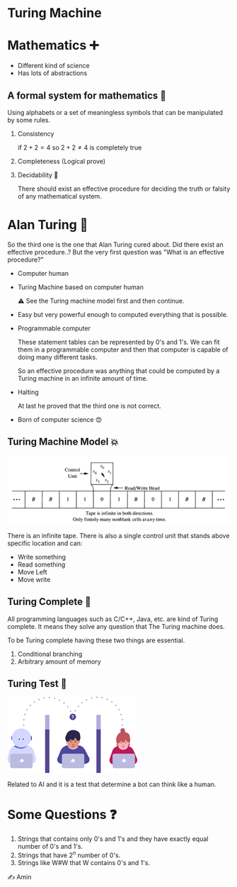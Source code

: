 # Turing Machine

# Mathematics ➕

- Different kind of science
- Has lots of abstractions

## A formal system for mathematics 📏

Using alphabets or a set of meaningless symbols that can be manipulated by some rules.

1. Consistency
    
    if $2 + 2 = 4$ so $2 + 2  \neq 4$ is completely true
    
2. Completeness (Logical prove)
3. Decidability 🤔
    
    There should exist an effective procedure for deciding the truth or falsity of any mathematical system.
    

# Alan Turing 💭

So the third one is the one that Alan Turing cured about. Did there exist an effective procedure..? But the very first question was "What is an effective procedure?"

- Computer human
- Turing Machine based on computer human
    
    <aside>
    ⚠️ See the Turing machine model first and then continue.
    
    </aside>
    
- Easy but very powerful enough to computed everything that is possible.
- Programmable computer
    
    These statement tables can be represented by 0's and 1's. We can fit them in a programmable computer and then that computer is capable of doing many different tasks. 
    
    So an effective procedure was anything that could be computed by a Turing machine in an infinite amount of time.
    
- Halting
    
    At last he proved that the third one is not correct.
    
- Born of computer science 😍

## Turing Machine Model 💥

![Turing%20Mac%208b977/Untitled.png](Turing%20Machine/Untitled.png)

There is an infinite tape. There is also a single control unit that stands above specific location and can:

- Write something
- Read something
- Move Left
- Move write

## Turing Complete 💪

All programming languages such as C/C++, Java, etc. are kind of Turing complete. It means they solve any question that The Turing machine does.

To be Turing complete having these two things are essential.

1. Conditional branching
2. Arbitrary amount of memory

## Turing Test 🧪

![Turing%20Mac%208b977/Untitled%201.png](Turing%20Machine/Untitled%201.png)

Related to AI and it is a test that determine a bot can think like a human.

# Some Questions ❓

1. Strings that contains only 0's and 1's and they have exactly equal number of 0's and 1's.
2. Strings that have $2^n$ number of 0's. 
3. Strings like W#W that W contains 0's and 1's.

✍️ Amin